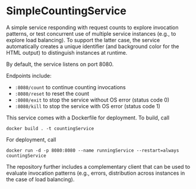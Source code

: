 # SimpleCountingService
A simple service responding with request counts to explore invocation patterns, or test concurrent use of multiple service instances (e.g., to explore load balancing). To support the latter case, the service automatically creates a unique identifier (and background color for the HTML output) to distinguish instances at runtime.

By default, the service listens on port 8080.

Endpoints include:

* `:8080/count` to continue counting invocations
* `:8080/reset` to reset the count
* `:8080/exit` to stop the service without OS error (status code 0)
* `:8080/kill` to stop the service with OS error (status code 1)

This service comes with a Dockerfile for deployment. To build, call

`docker build . -t countingService`

For deployment, call

`docker run -d -p 8080:8080 --name runningService --restart=always countingService`

The repository further includes a complementary client that can be used to evaluate invocation patterns (e.g., errors, distribution across instances in the case of load balancing).